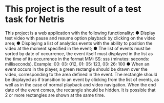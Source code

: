 # This project is the result of a test task for Netris
This project is a web application with the following functionality:
● Display test video with pause and resume option playback by clicking on the video area;
● Displaying a list of analytics events with the ability to position the video at the moment specified in the event;
● The list of events must be sorted by date of occurrence, the event itself must displayed in the list
  as the time of its occurrence in the format MM: SS: sss (minutes: seconds: milliseconds). 
  Example: 00: 03: 012, 01: 05: 123, 03: 26: 100
● When an event occurs in the player, a green rectangle should be drawn over the video,
  corresponding to the area defined in the event. The rectangle should be displayed as if
  transition to an event by clicking from the list of events, as well as in the case of normal playback and
  video navigation. When the end date of the event comes, the rectangle should be hidden.
  It is possible that 2 or more rectangles are shown at the same time.
